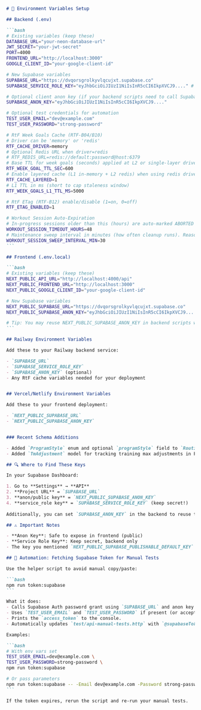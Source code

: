 ````markdown
# 🔑 Environment Variables Setup

## Backend (.env)

```bash
# Existing variables (keep these)
DATABASE_URL="your-neon-database-url"
JWT_SECRET="your-jwt-secret"
PORT=4000
FRONTEND_URL="http://localhost:3000"
GOOGLE_CLIENT_ID="your-google-client-id"

# New Supabase variables
SUPABASE_URL="https://dvqorsgrolkyvlqcujxt.supabase.co"
SUPABASE_SERVICE_ROLE_KEY="eyJhbGciOiJIUzI1NiIsInR5cCI6IkpXVCJ9...." # Service Role Key (secret)

# Optional client anon key (if your backend scripts need to call Supabase Auth)
SUPABASE_ANON_KEY="eyJhbGciOiJIUzI1NiIsInR5cCI6IkpXVCJ9...."

# Optional test credentials for automation
TEST_USER_EMAIL="dev@example.com"
TEST_USER_PASSWORD="strong-password"

# RtF Week Goals Cache (RTF-B04/B10)
# Driver can be 'memory' or 'redis'
RTF_CACHE_DRIVER=memory
# Optional Redis URL when driver=redis
# RTF_REDIS_URL=redis://default:password@host:6379
# Base TTL for week goals (seconds) applied at L2 or single-layer driver
RTF_WEEK_GOAL_TTL_SEC=600
# Enable layered cache (L1 in-memory + L2 redis) when using redis driver (1=on,0=off)
RTF_CACHE_LAYERED=1
# L1 TTL in ms (short to cap staleness window)
RTF_WEEK_GOALS_L1_TTL_MS=5000

# RtF ETag (RTF-B12) enable/disable (1=on, 0=off)
RTF_ETAG_ENABLED=1

# Workout Session Auto-Expiration
# In-progress sessions older than this (hours) are auto-marked ABORTED by maintenance task
WORKOUT_SESSION_TIMEOUT_HOURS=48
# Maintenance sweep interval in minutes (how often cleanup runs). Reasonable default: every 30 minutes
WORKOUT_SESSION_SWEEP_INTERVAL_MIN=30
```

## Frontend (.env.local)

```bash
# Existing variables (keep these)
NEXT_PUBLIC_API_URL="http://localhost:4000/api"
NEXT_PUBLIC_FRONTEND_URL="http://localhost:3000"
NEXT_PUBLIC_GOOGLE_CLIENT_ID="your-google-client-id"

# New Supabase variables
NEXT_PUBLIC_SUPABASE_URL="https://dvqorsgrolkyvlqcujxt.supabase.co"
NEXT_PUBLIC_SUPABASE_ANON_KEY="eyJhbGciOiJIUzI1NiIsInR5cCI6IkpXVCJ9...." # Anon/Public Key

# Tip: You may reuse NEXT_PUBLIC_SUPABASE_ANON_KEY in backend scripts when using password grant.
```

## Railway Environment Variables

Add these to your Railway backend service:

- `SUPABASE_URL`
- `SUPABASE_SERVICE_ROLE_KEY`
- `SUPABASE_ANON_KEY` (optional)
- Any RtF cache variables needed for your deployment


## Vercel/Netlify Environment Variables

Add these to your frontend deployment:

- `NEXT_PUBLIC_SUPABASE_URL`
- `NEXT_PUBLIC_SUPABASE_ANON_KEY`


### Recent Schema Additions

- Added `ProgramStyle` enum and optional `programStyle` field to `Routine` for storing RtF variant (STANDARD | HYPERTROPHY).
- Added `TmAdjustment` model for tracking training max adjustments in Programmed RtF routines.

## 🔍 Where to Find These Keys

In your Supabase Dashboard:

1. Go to **Settings** → **API**
2. **Project URL** = `SUPABASE_URL`
3. **anon/public key** = `NEXT_PUBLIC_SUPABASE_ANON_KEY`
4. **service_role key** = `SUPABASE_SERVICE_ROLE_KEY` (keep secret!)
  
Additionally, you can set `SUPABASE_ANON_KEY` in the backend to reuse the client anon key for scripts.

## ⚠️ Important Notes

- **Anon Key**: Safe to expose in frontend (public)
- **Service Role Key**: Keep secret, backend only
- The key you mentioned `NEXT_PUBLIC_SUPABASE_PUBLISHABLE_DEFAULT_KEY` should be `NEXT_PUBLIC_SUPABASE_ANON_KEY`

## 🚀 Automation: Fetching Supabase Token for Manual Tests

Use the helper script to avoid manual copy/paste:

```bash
npm run token:supabase
```

What it does:
- Calls Supabase Auth password grant using `SUPABASE_URL` and anon key.
- Uses `TEST_USER_EMAIL` and `TEST_USER_PASSWORD` if present (or accepts `-Email`/`-Password`).
- Prints the `access_token` to the console.
- Automatically updates `test/api-manual-tests.http` with `@supabaseToken = <token>`.

Examples:

```bash
# With env vars set
TEST_USER_EMAIL=dev@example.com \
TEST_USER_PASSWORD=strong-password \
npm run token:supabase

# Or pass parameters
npm run token:supabase -- -Email dev@example.com -Password strong-password
```

If the token expires, rerun the script and re-run your manual tests.

````